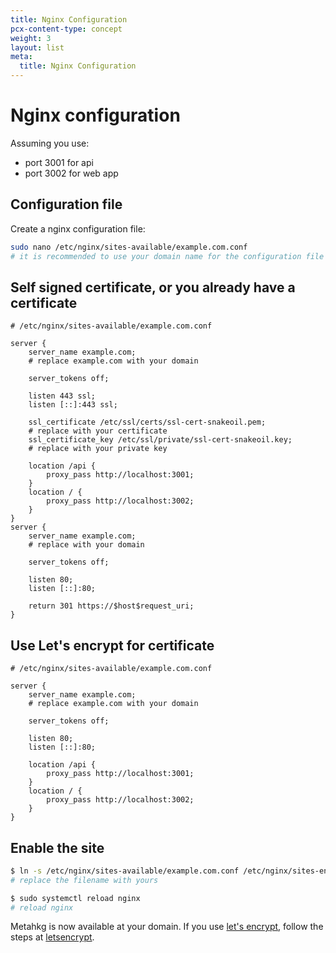 ```yaml
---
title: Nginx Configuration
pcx-content-type: concept
weight: 3
layout: list
meta:
  title: Nginx Configuration
---
```


# Nginx configuration

Assuming you use:

- port 3001 for api
- port 3002 for web app

## Configuration file

Create a nginx configuration file:

```bash
sudo nano /etc/nginx/sites-available/example.com.conf
# it is recommended to use your domain name for the configuration file name (with .conf)
```

## Self signed certificate, or you already have a certificate

```nginx
# /etc/nginx/sites-available/example.com.conf

server {
    server_name example.com;
    # replace example.com with your domain

    server_tokens off;

    listen 443 ssl;
    listen [::]:443 ssl;

    ssl_certificate /etc/ssl/certs/ssl-cert-snakeoil.pem;
    # replace with your certificate
    ssl_certificate_key /etc/ssl/private/ssl-cert-snakeoil.key;
    # replace with your private key

    location /api {
        proxy_pass http://localhost:3001;
    }
    location / {
        proxy_pass http://localhost:3002;
    }
}
server {
    server_name example.com;
    # replace with your domain

    server_tokens off;

    listen 80;
    listen [::]:80;

    return 301 https://$host$request_uri;
}
```

## Use Let's encrypt for certificate

```nginx
# /etc/nginx/sites-available/example.com.conf

server {
    server_name example.com;
    # replace example.com with your domain

    server_tokens off;

    listen 80;
    listen [::]:80;

    location /api {
        proxy_pass http://localhost:3001;
    }
    location / {
        proxy_pass http://localhost:3002;
    }
}
```

## Enable the site

```bash
$ ln -s /etc/nginx/sites-available/example.com.conf /etc/nginx/sites-enabled/
# replace the filename with yours

$ sudo systemctl reload nginx
# reload nginx
```

Metahkg is now available at your domain.
If you use [let's encrypt](https://letsencrypt.org), follow the steps at [letsencrypt](./letsencrypt).
